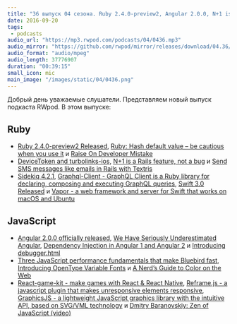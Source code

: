 ```yaml
---
title: "36 выпуск 04 сезона. Ruby 2.4.0-preview2, Angular 2.0.0, N+1 is a Rails feature, OpenType Variable Fonts, Reframe.js и прочее"
date: 2016-09-20
tags:
 - podcasts
audio_url: "https://mp3.rwpod.com/podcasts/04/0436.mp3"
audio_mirror: "https://github.com/rwpod/mirror/releases/download/04.36/0436.mp3"
audio_format: "audio/mpeg"
audio_length: 37776907
duration: "00:39:15"
small_icon: mic
main_image: "/images/static/04/0436.png"
---
```


Добрый день уважаемые слушатели. Представляем новый выпуск подкаста RWpod. В этом выпуске:

## Ruby

 - [Ruby 2.4.0-preview2 Released](https://www.ruby-lang.org/en/news/2016/09/08/ruby-2-4-0-preview2-released/), [Ruby: Hash default value – be cautious when you use it](http://dev.mensfeld.pl/2016/09/ruby-hash-default-value-be-cautious-when-you-use-it/) и [Raise On Developer Mistake](http://www.rubypigeon.com/posts/raise-on-developer-mistake/)
 - [DeviceToken and turbolinks-ios](https://buildtoship.com/devicetoken-and-turbolinks-ios/), [N+1 is a Rails feature, not a bug](https://rossta.net/blog/n+1-is-a-rails-feature.html) и [Send SMS messages like emails in Rails with Textris](https://www.twilio.com/blog/2016/09/send-sms-messages-like-emails-in-rails-with-textris.html)
 - [Sidekiq 4.2.1](https://github.com/mperham/sidekiq/blob/master/Changes.md#421), [Graphql-Client - GraphQL Client is a Ruby library for declaring, composing and executing GraphQL queries](https://github.com/github/graphql-client), [Swift 3.0 Released](https://swift.org/blog/swift-3-0-released/) и [Vapor - a web framework and server for Swift that works on macOS and Ubuntu](http://vapor.codes/)

## JavaScript

 - [Angular 2.0.0 officially released](http://angularjs.blogspot.com/2016/09/angular2-final.html), [We Have Seriously Underestimated Angular](http://developer.telerik.com/featured/you-have-seriously-underestimated-angular/), [Dependency Injection in Angular 1 and Angular 2](https://vsavkin.com/dependency-injection-in-angular-1-and-angular-2-d69589979c18) и [Introducing debugger.html](https://hacks.mozilla.org/2016/09/introducing-debugger-html/)
 - [Three JavaScript performance fundamentals that make Bluebird fast](https://reaktor.com/blog/javascript-performance-fundamentals-make-bluebird-fast/), [Introducing OpenType Variable Fonts](https://medium.com/@tiro/https-medium-com-tiro-introducing-opentype-variable-fonts-12ba6cd2369) и [A Nerd’s Guide to Color on the Web](https://css-tricks.com/nerds-guide-color-web/)
 - [React-game-kit - make games with React & React Native](https://github.com/FormidableLabs/react-game-kit), [Reframe.js - a javascript plugin that makes unresponsive elements responsive](https://dollarshaveclub.github.io/reframe.js/), [GraphicsJS - a lightweight JavaScript graphics library with the intuitive API, based on SVG/VML technology](http://www.graphicsjs.org/) и [Dmitry Baranovskiy: Zen of JavaScript (video)](https://www.youtube.com/watch?v=QHs55-5FzgA)


<!--more-->

